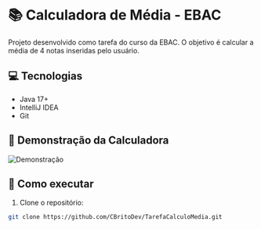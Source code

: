 # 📚 Calculadora de Média - EBAC

Projeto desenvolvido como tarefa do curso da EBAC. O objetivo é calcular a média de 4 notas inseridas pelo usuário.

## 💻 Tecnologias
- Java 17+
- IntelliJ IDEA
- Git

## 🎥 Demonstração da Calculadora
![Demonstração](./demonstracao_convertido.gif)


## 🚀 Como executar
1. Clone o repositório:
```bash
git clone https://github.com/CBritoDev/TarefaCalculoMedia.git

